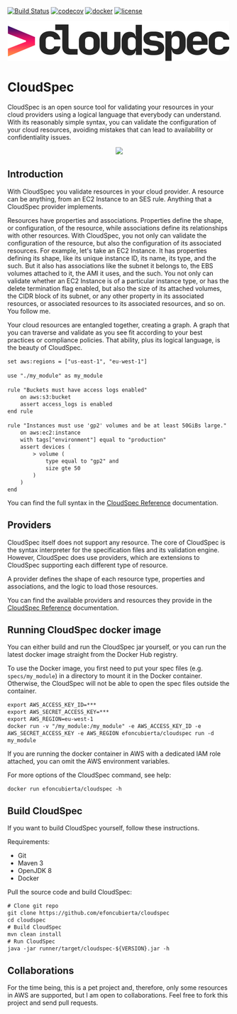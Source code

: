 [![Build Status](https://travis-ci.com/efoncubierta/cloudspec.svg?branch=master)](https://travis-ci.com/efoncubierta/cloudspec)
[![codecov](https://codecov.io/gh/efoncubierta/cloudspec/branch/master/graph/badge.svg)](https://codecov.io/gh/efoncubierta/cloudspec)
[![docker](https://img.shields.io/docker/v/efoncubierta/cloudspec?color=blue&label=docker&sort=semver)](https://hub.docker.com/r/efoncubierta/cloudspec)
[![license](https://img.shields.io/github/license/efoncubierta/cloudspec)](https://github.com/efoncubierta/cloudspec/blob/master/LICENSE)

![CloudSpec Logo](/doc/images/logo.png)

# CloudSpec

CloudSpec is an open source tool for validating your resources in your cloud providers using a logical language that
everybody can understand. With its reasonably simple syntax, you can validate the configuration of your cloud resources,
avoiding mistakes that can lead to availability or confidentiality issues.

<p align="center"><img src="/doc/images/demo.gif?raw=true"/></p>

## Introduction

With CloudSpec you validate resources in your cloud provider. A resource can be anything, from an EC2 Instance to an SES
rule. Anything that a CloudSpec provider implements.

Resources have properties and associations. Properties define the shape, or configuration, of the resource, while
associations define its relationships with other resources. With CloudSpec, you not only can validate the configuration
of the resource, but also the configuration of its associated resources. For example, let's take an EC2 Instance. It has
properties defining its shape, like its unique instance ID, its name, its type, and the such. But it also has
associations like the subnet it belongs to, the EBS volumes attached to it, the AMI it uses, and the such. You not only
can validate whether an EC2 Instance is of a particular instance type, or has the delete termination flag enabled, but
also the size of its attached volumes, the CIDR block of its subnet, or any other property in its associated resources,
or associated resources to its associated resources, and so on. You follow me.

Your cloud resources are entangled together, creating a graph. A graph that you can traverse and validate as you see fit
according to your best practices or compliance policies. That ability, plus its logical language, is the beauty of
CloudSpec.

```
set aws:regions = ["us-east-1", "eu-west-1"]

use "./my_module" as my_module

rule "Buckets must have access logs enabled"
    on aws:s3:bucket
    assert access_logs is enabled
end rule

rule "Instances must use 'gp2' volumes and be at least 50GiBs large."
    on aws:ec2:instance
    with tags["environment"] equal to "production"
    assert devices (
        > volume (
            type equal to "gp2" and
            size gte 50
        )
    )
end
```

You can find the full syntax in the [CloudSpec Reference](https://cloudspec.pro/docs) documentation.
 
## Providers

CloudSpec itself does not support any resource. The core of CloudSpec is the syntax interpreter for the specification
files and its validation engine. However, CloudSpec does use providers, which are extensions to CloudSpec supporting
each different type of resource.

A provider defines the shape of each resource type, properties and associations, and the logic to load those resources.

You can find the available providers and resources they provide in the [CloudSpec Reference](https://cloudspec.pro/docs/)
 documentation.

## Running CloudSpec docker image

You can either build and run the CloudSpec jar yourself, or you can run the latest docker image straight from the
Docker Hub registry.

To use the Docker image, you first need to put your spec files (e.g. `specs/my_module`) in a directory to mount it in 
the Docker container. Otherwise, the CloudSpec will not be able to open the spec files outside the container. 

```$bash
export AWS_ACCESS_KEY_ID=***
export AWS_SECRET_ACCESS_KEY=***
export AWS_REGION=eu-west-1
docker run -v "/my_module:/my_module" -e AWS_ACCESS_KEY_ID -e AWS_SECRET_ACCESS_KEY -e AWS_REGION efoncubierta/cloudspec run -d my_module
```

If you are running the docker container in AWS with a dedicated IAM role attached, you can omit the AWS environment 
variables.

For more options of the CloudSpec command, see help:

```$bash
docker run efoncubierta/cloudspec -h
```

## Build CloudSpec

If you want to build CloudSpec yourself, follow these instructions.

Requirements:

- Git
- Maven 3
- OpenJDK 8
- Docker

Pull the source code and build CloudSpec:

```$bash
# Clone git repo
git clone https://github.com/efoncubierta/cloudspec
cd cloudspec
# Build CloudSpec
mvn clean install
# Run CloudSpec
java -jar runner/target/cloudspec-${VERSION}.jar -h
```

## Collaborations

For the time being, this is a pet project and, therefore, only some resources in AWS are supported, but I am open to
collaborations. Feel free to fork this project and send pull requests.